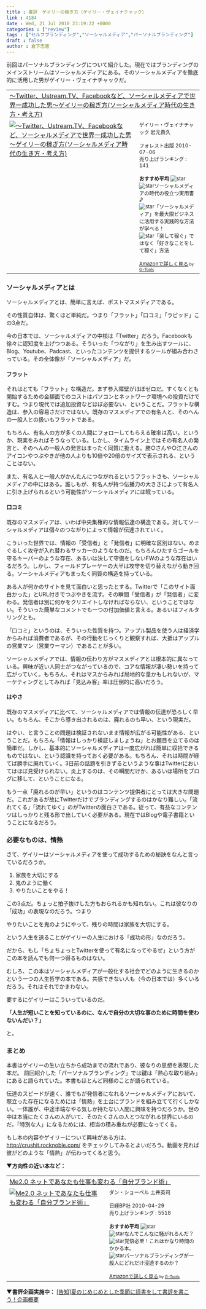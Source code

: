 ```yaml
---
title : 書評　ゲイリーの稼ぎ方（ゲイリー・ヴェイナチャック）
link : 4184
date : Wed, 21 Jul 2010 23:19:22 +0000
categories : ["review"]
tags : ["セルフブランディング","ソーシャルメディア","パーソナルブランディング"]
draft : false
author : 倉下忠憲
---
```


前回はパーソナルブランディングについて紹介した。現在ではブランディングのメインストリームはソーシャルメディアにある。そのソーシャルメディアを徹底的に活用した男がゲイリー・ヴェイナチャックだ。

<table  border="0" cellpadding="5"><tr><td colspan="2"><a href="http://www.amazon.jp/%EF%BD%9ETwitter%E3%80%81Ustream-TV%E3%80%81Facebook%E3%81%AA%E3%81%A9%E3%80%81%E3%82%BD%E3%83%BC%E3%82%B7%E3%83%A3%E3%83%AB%E3%83%A1%E3%83%87%E3%82%A3%E3%82%A2%E3%81%A7%E4%B8%96%E7%95%8C%E4%B8%80%E6%88%90%E5%8A%9F%E3%81%97%E3%81%9F%E7%94%B7%EF%BD%9E%E3%82%B2%E3%82%A4%E3%83%AA%E3%83%BC%E3%81%AE%E7%A8%BC%E3%81%8E%E6%96%B9-%E3%82%BD%E3%83%BC%E3%82%B7%E3%83%A3%E3%83%AB%E3%83%A1%E3%83%87%E3%82%A3%E3%82%A2%E6%99%82%E4%BB%A3%E3%81%AE%E7%94%9F%E3%81%8D%E6%96%B9%E3%83%BB%E8%80%83%E3%81%88%E6%96%B9-%E3%82%B2%E3%82%A4%E3%83%AA%E3%83%BC%E3%83%BB%E3%83%B4%E3%82%A7%E3%82%A4%E3%83%8A%E3%83%81%E3%83%A3%E3%83%83%E3%82%AF/dp/4894514052%3FSubscriptionId%3D15SMZCTB9V8NGR2TW082%26tag%3Drashita1000-22%26linkCode%3Dxm2%26camp%3D2025%26creative%3D165953%26creativeASIN%3D4894514052" target="_top">～Twitter、Ustream.TV、Facebookなど、ソーシャルメディアで世界一成功した男～ゲイリーの稼ぎ方(ソーシャルメディア時代の生き方・考え方)</a><img src="http://www.assoc-amazon.jp/e/ir?t=rashita1000-22&l=ur2&o=9" width="1" height="1" style="border: none;" alt="" /></td></tr><tr><td valign="top"><a href="http://www.amazon.jp/%EF%BD%9ETwitter%E3%80%81Ustream-TV%E3%80%81Facebook%E3%81%AA%E3%81%A9%E3%80%81%E3%82%BD%E3%83%BC%E3%82%B7%E3%83%A3%E3%83%AB%E3%83%A1%E3%83%87%E3%82%A3%E3%82%A2%E3%81%A7%E4%B8%96%E7%95%8C%E4%B8%80%E6%88%90%E5%8A%9F%E3%81%97%E3%81%9F%E7%94%B7%EF%BD%9E%E3%82%B2%E3%82%A4%E3%83%AA%E3%83%BC%E3%81%AE%E7%A8%BC%E3%81%8E%E6%96%B9-%E3%82%BD%E3%83%BC%E3%82%B7%E3%83%A3%E3%83%AB%E3%83%A1%E3%83%87%E3%82%A3%E3%82%A2%E6%99%82%E4%BB%A3%E3%81%AE%E7%94%9F%E3%81%8D%E6%96%B9%E3%83%BB%E8%80%83%E3%81%88%E6%96%B9-%E3%82%B2%E3%82%A4%E3%83%AA%E3%83%BC%E3%83%BB%E3%83%B4%E3%82%A7%E3%82%A4%E3%83%8A%E3%83%81%E3%83%A3%E3%83%83%E3%82%AF/dp/4894514052%3FSubscriptionId%3D15SMZCTB9V8NGR2TW082%26tag%3Drashita1000-22%26linkCode%3Dxm2%26camp%3D2025%26creative%3D165953%26creativeASIN%3D4894514052" target="_top"><img src="http://ecx.images-amazon.com/images/I/41aZ9M%2BWtCL._SL160_.jpg" border="0" alt="～Twitter、Ustream.TV、Facebookなど、ソーシャルメディアで世界一成功した男～ゲイリーの稼ぎ方(ソーシャルメディア時代の生き方・考え方)" /></a></td><td valign="top"><font size="-1">ゲイリー・ヴェイナチャック 岩元貴久 <br /><br />フォレスト出版  2010-07-06<br />売り上げランキング : 141<br /><br /><strong>おすすめ平均  </strong><img src="http://g-images.amazon.com/images/G/01/detail/stars-4-5.gif" alt="star" /><br /><img src="http://g-images.amazon.com/images/G/01/detail/stars-5-0.gif" alt="star" />ソーシャルメディアの時代の役立つ実用書♪<br /><img src="http://g-images.amazon.com/images/G/01/detail/stars-5-0.gif" alt="star" />「ソーシャルメディア」を最大限ビジネスに活用する実践的な方法が学べる！<br /><img src="http://g-images.amazon.com/images/G/01/detail/stars-3-0.gif" alt="star" />「楽して稼ぐ」ではなく「好きなことをして稼ぐ」方法<br /><br /><a href="http://www.amazon.jp/%EF%BD%9ETwitter%E3%80%81Ustream-TV%E3%80%81Facebook%E3%81%AA%E3%81%A9%E3%80%81%E3%82%BD%E3%83%BC%E3%82%B7%E3%83%A3%E3%83%AB%E3%83%A1%E3%83%87%E3%82%A3%E3%82%A2%E3%81%A7%E4%B8%96%E7%95%8C%E4%B8%80%E6%88%90%E5%8A%9F%E3%81%97%E3%81%9F%E7%94%B7%EF%BD%9E%E3%82%B2%E3%82%A4%E3%83%AA%E3%83%BC%E3%81%AE%E7%A8%BC%E3%81%8E%E6%96%B9-%E3%82%BD%E3%83%BC%E3%82%B7%E3%83%A3%E3%83%AB%E3%83%A1%E3%83%87%E3%82%A3%E3%82%A2%E6%99%82%E4%BB%A3%E3%81%AE%E7%94%9F%E3%81%8D%E6%96%B9%E3%83%BB%E8%80%83%E3%81%88%E6%96%B9-%E3%82%B2%E3%82%A4%E3%83%AA%E3%83%BC%E3%83%BB%E3%83%B4%E3%82%A7%E3%82%A4%E3%83%8A%E3%83%81%E3%83%A3%E3%83%83%E3%82%AF/dp/4894514052%3FSubscriptionId%3D15SMZCTB9V8NGR2TW082%26tag%3Drashita1000-22%26linkCode%3Dxm2%26camp%3D2025%26creative%3D165953%26creativeASIN%3D4894514052" target="_top">Amazonで詳しく見る</a></font><font size="-2"> by <a href="http://www.goodpic.com/mt/aws/index.html" >G-Tools</a></font></td></tr></table>

<h3>ソーシャルメディアとは</h3>
ソーシャルメディアとは、簡単に言えば、ポストマスメディアである。

その性質自体は、驚くほど単純だ。つまり「フラット」「口コミ」「ラピッド」この3点だ。

今の日本では、ソーシャルメディアの中核は「Twitter」だろう。Facebookも徐々に認知度を上げつつある。そういった「つながり」を生み出すツールに、Blog、Youtube、Padcast、といったコンテンツを提供するツールが組み合わさっている。その全体像が「ソーシャルメディア」だ。

<h4>フラット</h4>
それはとても「フラット」な構造だ。まず参入障壁がほぼゼロだ。すくなくとも開始するための金額面でのコストはパソコンとネットワーク環境への投資だけですむ。つまり現代では追加投資などほぼ必要ない、ということだ。フラットな構造は、参入の容易さだけではない。既存のマスメディアでの有名人と、そのへんの一般人との扱いもフラットである。

もちろん、有名人の方が多くの人間にフォローしてもらえる確率は高い。というか、現実をみればそうなっている。しかし、タイムライン上ではその有名人の発言と、そのへんの一般人の発言はまったく同質に扱える。勝○さんや○江さんのアイコンやつぶやきが他の人よりも10倍や20倍のサイズで表示される、ということはない。

また、有名人と一般人がかんたんにつながれるというフラットさも、ソーシャルメディアの中にはある。誰しもが、有名人が持つ伝播力の大きさによって有名人に引き上げられるという可能性がソーシャルメディアには眠っている。

<h4>口コミ</h4>
既存のマスメディアは、いわば中央集権的な情報伝達の構造である。対してソーシャルメディアは個々のつながりによって情報が伝達されていく。

こういった世界では、情報の「受信者」と「発信者」に明確な区別はない。めまぐるしく攻守が入れ替わるサッカーのようなものだ。もちろんひたすらゴールを守るキーパーのような存在、あるいは決して守備をしないFWのような存在はいるだろう。しかし、フィールドプレーヤーの大半は攻守を切り替えながら動き回る。ソーシャルメディアもまったく同質の構造を持っている。

ある人が何かのサイトを見て面白いと思ったとする。Twitterで「このサイト面白かった」とURL付きでつぶやきを流す。その瞬間「受信者」が「発信者」に変わる。発信者は別に何かをクリエイトしなければならない、ということではない。そういった簡単なコメントでも一つの付加価値と言える。あるいはフィルタリングとも。

「口コミ」というのは、そういった性質を持つ。アップル製品を使う人は経済学からみれば消費者であるが、その行動をじっくりと観察すれば、大抵はアップルの営業マン（営業ウーマン）であることが多い。

ソーシャルメディアでは、情報の伝わり方がマスメディアとは根本的に異なっている。興味が近い人同士がつながっているので、コアな情報が凄い勢いを持って広がっていく。もちろん、それはマスからみれば局地的な量かもしれないが、マーケティングとしてみれば「見込み客」率は圧倒的に高いだろう。
<h4>はやさ</h4>
既存のマスメディアに比べて、ソーシャルメディアでは情報の伝達が恐ろしく早い。もちろん、そこから導き出されるのは、廃れるのも早い、という現実だ。

はやい、と言うことの問題は検証されないまま情報が広がる可能性がある、ということだ。もちろん「情報はしっかり検証しましょうね」とお題目を立てるのは簡単だ。しかし、基本的にソーシャルメディアは一度広がれば簡単に収拾できるものではない、という認識を持っておく必要がある。もちろん、それは時間が経てば勝手に廃れていく。3日前の話題を引きずるというような事はTwitterにおいてはほぼ見受けられない。炎上するのは、その瞬間だけか、あるいは場所をブログに移して、ということになる。

もう一点「廃れるのが早い」というのはコンテンツ提供者にとっては大きな問題だ。これがあるが故にTwitterだけでブランディングするのはかなり難しい。「流れてくる」「流れてゆく」のがTwitterの面白さである。従って、有益なコンテンツはしっかりと残る形で出していく必要がある。現在ではBlogや電子書籍ということになるだろう。
<h3>必要なものは、情熱</h3>
さて、ゲイリーはソーシャルメディアを使って成功するための秘訣をなんと言っているだろうか。

<ol>
	<li>家族を大切にする</li>
	<li>鬼のように働く</li>
	<li>やりたいことをやる！</li>
</ol>



この3点だ。ちょっと拍子抜けした方もおられるかも知れない。これは彼なりの「成功」の表現なのだろう。つまり

やりたいことを鬼のようにやって、残りの時間は家族を大切にする。

という人生を送ることがゲイリーの人生における「成功の形」なのだろう。

だから、もし「ちょちょっとTwitterを使って有名になってやるぜ」という方がこの本を読んでも何一つ得るものはない。

むしろ、この本はソーシャルメディアが一般化する社会でどのように生きるのかという一つの人生哲学の本である。共感できない人も（今の日本では）多くいるだろう。それはそれでかまわない。

要するにゲイリーはこういっているのだ。

<strong>「人生が短いことを知っているのに、なんで自分の大切な事のために時間を使わないんだい？」</strong>

と。
<h3>まとめ</h3>
本書はゲイリーの生い立ちから成功までの流れであり、彼なりの思想を表現した本だ。
前回紹介した「パーソナルブランディング」では鍵は「熱心な取り組み」にあると語られていた。本書もほとんど同様のことが語られている。

伝達のスピードが速く、誰でもが発信者になれるソーシャルメディアにおいて、際立った存在になるためには「情熱」を土台にブランドを組み立てて行くしかない。一体誰が、中途半端なやる気しか持たない人間に興味を持つだろうか。世の中は本当にたくさんの人がいて、そのたくさんの人とつながれる世界にいるのだ。「特別な人」になるためには、相当の積み重ねが必要になってくる。

もし本の内容やゲイリーについて興味がある方は、
<a href="http://crushit.rocknoble.com/">http://crushit.rocknoble.com/</a>
をチェックしてみるとよいだろう。動画を見れば彼がどのような「情熱」が伝わってくると思う。

<strong>▼方向性の近い本など：</strong>
<table  border="0" cellpadding="5"><tr><td colspan="2"><a href="http://www.amazon.jp/Me2-0-%E3%83%8D%E3%83%83%E3%83%88%E3%81%A7%E3%81%82%E3%81%AA%E3%81%9F%E3%82%82%E4%BB%95%E4%BA%8B%E3%82%82%E5%A4%89%E3%82%8F%E3%82%8B%E3%80%8C%E8%87%AA%E5%88%86%E3%83%96%E3%83%A9%E3%83%B3%E3%83%89%E8%A1%93%E3%80%8D-%E3%83%80%E3%83%B3%E3%83%BB%E3%82%B7%E3%83%A7%E3%83%BC%E3%83%99%E3%83%AB/dp/4822248054%3FSubscriptionId%3D15SMZCTB9V8NGR2TW082%26tag%3Drashita1000-22%26linkCode%3Dxm2%26camp%3D2025%26creative%3D165953%26creativeASIN%3D4822248054" target="_top">Me2.0 ネットであなたも仕事も変わる「自分ブランド術」</a><img src="http://www.assoc-amazon.jp/e/ir?t=rashita1000-22&l=ur2&o=9" width="1" height="1" style="border: none;" alt="" /></td></tr><tr><td valign="top"><a href="http://www.amazon.jp/Me2-0-%E3%83%8D%E3%83%83%E3%83%88%E3%81%A7%E3%81%82%E3%81%AA%E3%81%9F%E3%82%82%E4%BB%95%E4%BA%8B%E3%82%82%E5%A4%89%E3%82%8F%E3%82%8B%E3%80%8C%E8%87%AA%E5%88%86%E3%83%96%E3%83%A9%E3%83%B3%E3%83%89%E8%A1%93%E3%80%8D-%E3%83%80%E3%83%B3%E3%83%BB%E3%82%B7%E3%83%A7%E3%83%BC%E3%83%99%E3%83%AB/dp/4822248054%3FSubscriptionId%3D15SMZCTB9V8NGR2TW082%26tag%3Drashita1000-22%26linkCode%3Dxm2%26camp%3D2025%26creative%3D165953%26creativeASIN%3D4822248054" target="_top"><img src="http://ecx.images-amazon.com/images/I/51dA6cuV4QL._SL160_.jpg" border="0" alt="Me2.0 ネットであなたも仕事も変わる「自分ブランド術」" /></a></td><td valign="top"><font size="-1">ダン・ショーベル 土井英司 <br /><br />日経BP社  2010-04-29<br />売り上げランキング : 5518<br /><br /><strong>おすすめ平均  </strong><img src="http://g-images.amazon.com/images/G/01/detail/stars-3-0.gif" alt="star" /><br /><img src="http://g-images.amazon.com/images/G/01/detail/stars-1-0.gif" alt="star" />なんでこんなに騒がれるんだ？<br /><img src="http://g-images.amazon.com/images/G/01/detail/stars-4-0.gif" alt="star" />覚悟必至！これはかなり時間のかかる本。<br /><img src="http://g-images.amazon.com/images/G/01/detail/stars-2-0.gif" alt="star" />パーソナルブランディングが一般人にどれだけ浸透するのか？<br /><br /><a href="http://www.amazon.jp/Me2-0-%E3%83%8D%E3%83%83%E3%83%88%E3%81%A7%E3%81%82%E3%81%AA%E3%81%9F%E3%82%82%E4%BB%95%E4%BA%8B%E3%82%82%E5%A4%89%E3%82%8F%E3%82%8B%E3%80%8C%E8%87%AA%E5%88%86%E3%83%96%E3%83%A9%E3%83%B3%E3%83%89%E8%A1%93%E3%80%8D-%E3%83%80%E3%83%B3%E3%83%BB%E3%82%B7%E3%83%A7%E3%83%BC%E3%83%99%E3%83%AB/dp/4822248054%3FSubscriptionId%3D15SMZCTB9V8NGR2TW082%26tag%3Drashita1000-22%26linkCode%3Dxm2%26camp%3D2025%26creative%3D165953%26creativeASIN%3D4822248054" target="_top">Amazonで詳しく見る</a></font><font size="-2"> by <a href="http://www.goodpic.com/mt/aws/index.html" >G-Tools</a></font></td></tr></table>

<strong>▼書評企画実施中：</strong>
<a href="https://rashita.net/blog/?p=4145">[告知]夏のじめじめとした季節に読書をして書評を書こう！企画概要</a>